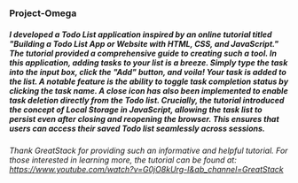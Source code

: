 ### Project-Omega

##### I developed a Todo List application inspired by an online tutorial titled "Building a Todo List App or Website with HTML, CSS, and JavaScript." The tutorial provided a comprehensive guide to creating such a tool. In this application, adding tasks to your list is a breeze. Simply type the task into the input box, click the "Add" button, and voila! Your task is added to the list. A notable feature is the ability to toggle task completion status by clicking the task name. A close icon has also been implemented to enable task deletion directly from the Todo list. Crucially, the tutorial introduced the concept of Local Storage in JavaScript, allowing the task list to persist even after closing and reopening the browser. This ensures that users can access their saved Todo list seamlessly across sessions.

###### Thank GreatStack for providing such an informative and helpful tutorial. For those interested in learning more, the tutorial can be found at: https://www.youtube.com/watch?v=G0jO8kUrg-I&ab_channel=GreatStack
